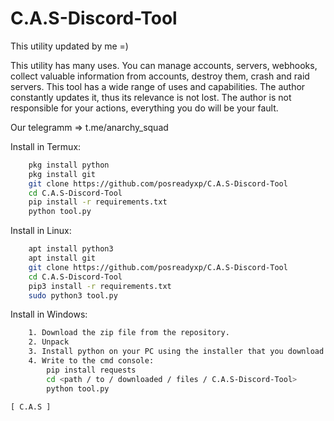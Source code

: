 # C.A.S-Discord-Tool
 
 This utility updated by me =)
 
 This utility has many uses.
 You can manage accounts, servers, webhooks, collect valuable information from accounts, destroy them, crash and raid servers.
 This tool has a wide range of uses and capabilities.
 The author constantly updates it, thus its relevance is not lost.
 The author is not responsible for your actions, everything you do will be your fault.
 
 Our telegramm => t.me/anarchy_squad

Install in Termux:
```bash
    pkg install python
    pkg install git
    git clone https://github.com/posreadyxp/C.A.S-Discord-Tool
    cd C.A.S-Discord-Tool
    pip install -r requirements.txt
    python tool.py
```
Install in Linux:
```bash
    apt install python3
    apt install git
    git clone https://github.com/posreadyxp/C.A.S-Discord-Tool
    cd C.A.S-Discord-Tool
    pip3 install -r requirements.txt
    sudo python3 tool.py
```
Install in Windows:
```bash
    1. Download the zip file from the repository.
    2. Unpack
    3. Install python on your PC using the installer that you download from the official site.
    4. Write to the cmd console:
        pip install requests
        cd <path / to / downloaded / files / C.A.S-Discord-Tool>
        python tool.py
```
    [ C.A.S ]
